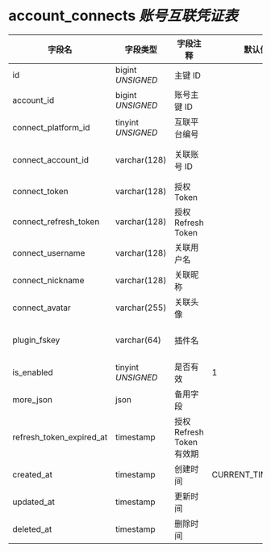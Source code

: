 # account_connects *账号互联凭证表*

| 字段名 | 字段类型 | 字段注释 | 默认值 | 可空 | 备注 |
| --- | --- | --- | --- | --- | --- |
| id | bigint *UNSIGNED* | 主键 ID |  | NO | 自动递增 |
| account_id | bigint *UNSIGNED* | 账号主键 ID |  | NO | 关联字段 [accounts->id](accounts.md) |
| connect_platform_id | tinyint *UNSIGNED* | 互联平台编号 |  | NO | 关联配置表 [connects](../../database/dictionary/connects.md) 键值 |
| connect_account_id | varchar(128) | 关联账号 ID |  | NO | **唯一值**<br>例如：微信 openid 或 GitHub ID |
| connect_token | varchar(128) | 授权 Token |  | YES |  |
| connect_refresh_token | varchar(128) | 授权 Refresh Token |  | YES |  |
| connect_username | varchar(128) | 关联用户名 |  | YES | 互联平台的用户名，没有则留空 |
| connect_nickname | varchar(128) | 关联昵称 |  | YES | 互联平台的昵称，没有则填写平台的名称 |
| connect_avatar | varchar(255) | 关联头像 |  | YES | 互联平台的头像 URL，没有则留空 |
| plugin_fskey | varchar(64) | 插件名 |  | NO | 关联字段 [plugins->fskey](../plugins/plugins.md)<br>是由哪个插件创建的  |
| is_enabled | tinyint *UNSIGNED* | 是否有效 | 1 | NO | 0.无效 / 1.有效 |
| more_json | json | 备用字段 |  | YES |  |
| refresh_token_expired_at | timestamp | 授权 Refresh Token 有效期 |  | YES | connect_refresh_token |
| created_at | timestamp | 创建时间 | CURRENT_TIMESTAMP | NO |  |
| updated_at | timestamp | 更新时间 |  | YES |  |
| deleted_at | timestamp | 删除时间 |  | YES |  |
